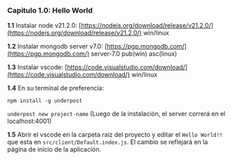 ### Capitulo 1.0: Hello World

**1.1** Instalar node v21.2.0: [https://nodejs.org/download/release/v21.2.0/](https://nodejs.org/download/release/v21.2.0/) win/linux

**1.2** Instalar mongodb server v7.0: [https://pgp.mongodb.com/](https://pgp.mongodb.com/) server-7.0 pub(win) asc(linux)

**1.3** Instalar vscode: [https://code.visualstudio.com/download/](https://code.visualstudio.com/download/) win/linux

**1.4** En su terminal de preferencia:

`npm install -g underpost`

`underpost new project-name` (Luego de la instalación, el server correrá en el localhost:4001)

**1.5** Abrir el vscode en la carpeta raiz del proyecto y editar el `Hello World!!` que esta en `src/client/Default.index.js`. El cambio se reflejará en la página de inicio de la aplicación.
